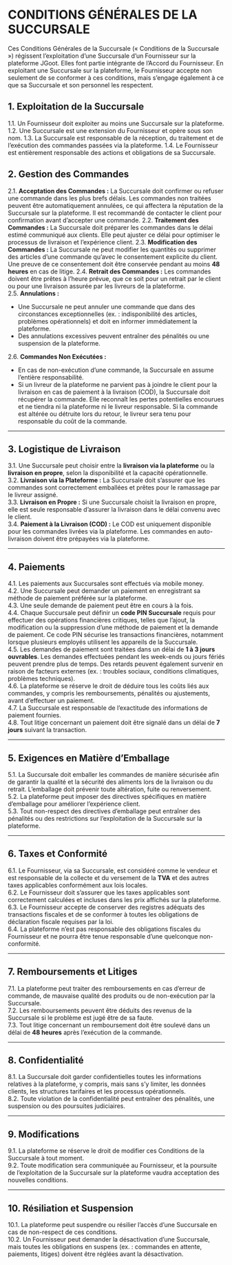 # CONDITIONS GÉNÉRALES DE LA SUCCURSALE

Ces Conditions Générales de la Succursale (« Conditions de la Succursale ») régissent l’exploitation d’une Succursale d’un Fournisseur sur la plateforme JGoot. Elles font partie intégrante de l’Accord du Fournisseur. En exploitant une Succursale sur la plateforme, le Fournisseur accepte non seulement de se conformer à ces conditions, mais s’engage également à ce que sa Succursale et son personnel les respectent.  



## 1. Exploitation de la Succursale

1.1. Un Fournisseur doit exploiter au moins une Succursale sur la plateforme.  1.2. Une Succursale est une extension du Fournisseur et opère sous son nom.  1.3. La Succursale est responsable de la réception, du traitement et de l’exécution des commandes passées via la plateforme.  1.4. Le Fournisseur est entièrement responsable des actions et obligations de sa Succursale.  


## 2. Gestion des Commandes

2.1. **Acceptation des Commandes :** La Succursale doit confirmer ou refuser une commande dans les plus brefs délais. Les commandes non traitées peuvent être automatiquement annulées, ce qui affectera la réputation de la Succursale sur la plateforme. Il est recommandé de contacter le client pour confirmation avant d’accepter une commande.  2.2. **Traitement des Commandes :** La Succursale doit préparer les commandes dans le délai estimé communiqué aux clients. Elle peut ajuster ce délai pour optimiser le processus de livraison et l’expérience client.  2.3. **Modification des Commandes :** La Succursale ne peut modifier les quantités ou supprimer des articles d’une commande qu’avec le consentement explicite du client. Une preuve de ce consentement doit être conservée pendant au moins **48 heures** en cas de litige.  2.4. **Retrait des Commandes :** Les commandes doivent être prêtes à l’heure prévue, que ce soit pour un retrait par le client ou pour une livraison assurée par les livreurs de la plateforme.  
2.5. **Annulations :**  

- Une Succursale ne peut annuler une commande que dans des circonstances exceptionnelles (ex. : indisponibilité des articles, problèmes opérationnels) et doit en informer immédiatement la plateforme.  
- Des annulations excessives peuvent entraîner des pénalités ou une suspension de la plateforme.  

2.6. **Commandes Non Exécutées :**  

- En cas de non-exécution d’une commande, la Succursale en assume l’entière responsabilité.  
- Si un livreur de la plateforme ne parvient pas à joindre le client pour la livraison en cas de paiement à la livraison (COD), la Succursale doit récupérer la commande. Elle reconnaît les pertes potentielles encourues et ne tiendra ni la plateforme ni le livreur responsable. Si la commande est altérée ou détruite lors du retour, le livreur sera tenu pour responsable du coût de la commande.  

---

## **3. Logistique de Livraison**  

3.1. Une Succursale peut choisir entre la **livraison via la plateforme** ou la **livraison en propre**, selon la disponibilité et la capacité opérationnelle.  
3.2. **Livraison via la Plateforme :** La Succursale doit s’assurer que les commandes sont correctement emballées et prêtes pour le ramassage par le livreur assigné.  
3.3. **Livraison en Propre :** Si une Succursale choisit la livraison en propre, elle est seule responsable d’assurer la livraison dans le délai convenu avec le client.  
3.4. **Paiement à la Livraison (COD) :** Le COD est uniquement disponible pour les commandes livrées via la plateforme. Les commandes en auto-livraison doivent être prépayées via la plateforme.  

---

## **4. Paiements**  

4.1. Les paiements aux Succursales sont effectués via mobile money.  
4.2. Une Succursale peut demander un paiement en enregistrant sa méthode de paiement préférée sur la plateforme.  
4.3. Une seule demande de paiement peut être en cours à la fois.  
4.4. Chaque Succursale peut définir un **code PIN Succursale** requis pour effectuer des opérations financières critiques, telles que l’ajout, la modification ou la suppression d’une méthode de paiement et la demande de paiement. Ce code PIN sécurise les transactions financières, notamment lorsque plusieurs employés utilisent les appareils de la Succursale.  
4.5. Les demandes de paiement sont traitées dans un délai de **1 à 3 jours ouvrables**. Les demandes effectuées pendant les week-ends ou jours fériés peuvent prendre plus de temps. Des retards peuvent également survenir en raison de facteurs externes (ex. : troubles sociaux, conditions climatiques, problèmes techniques).  
4.6. La plateforme se réserve le droit de déduire tous les coûts liés aux commandes, y compris les remboursements, pénalités ou ajustements, avant d’effectuer un paiement.  
4.7. La Succursale est responsable de l’exactitude des informations de paiement fournies.  
4.8. Tout litige concernant un paiement doit être signalé dans un délai de **7 jours** suivant la transaction.  

---

## **5. Exigences en Matière d’Emballage**  

5.1. La Succursale doit emballer les commandes de manière sécurisée afin de garantir la qualité et la sécurité des aliments lors de la livraison ou du retrait. L’emballage doit prévenir toute altération, fuite ou renversement.  
5.2. La plateforme peut imposer des directives spécifiques en matière d’emballage pour améliorer l’expérience client.  
5.3. Tout non-respect des directives d’emballage peut entraîner des pénalités ou des restrictions sur l’exploitation de la Succursale sur la plateforme.  

---

## **6. Taxes et Conformité**  

6.1. Le Fournisseur, via sa Succursale, est considéré comme le vendeur et est responsable de la collecte et du versement de la **TVA** et des autres taxes applicables conformément aux lois locales.  
6.2. Le Fournisseur doit s’assurer que les taxes applicables sont correctement calculées et incluses dans les prix affichés sur la plateforme.  
6.3. Le Fournisseur accepte de conserver des registres adéquats des transactions fiscales et de se conformer à toutes les obligations de déclaration fiscale requises par la loi.  
6.4. La plateforme n’est pas responsable des obligations fiscales du Fournisseur et ne pourra être tenue responsable d’une quelconque non-conformité.  

---

## **7. Remboursements et Litiges**  

7.1. La plateforme peut traiter des remboursements en cas d’erreur de commande, de mauvaise qualité des produits ou de non-exécution par la Succursale.  
7.2. Les remboursements peuvent être déduits des revenus de la Succursale si le problème est jugé être de sa faute.  
7.3. Tout litige concernant un remboursement doit être soulevé dans un délai de **48 heures** après l’exécution de la commande.  

---

## **8. Confidentialité**  

8.1. La Succursale doit garder confidentielles toutes les informations relatives à la plateforme, y compris, mais sans s’y limiter, les données clients, les structures tarifaires et les processus opérationnels.  
8.2. Toute violation de la confidentialité peut entraîner des pénalités, une suspension ou des poursuites judiciaires.  

---

## **9. Modifications**  

9.1. La plateforme se réserve le droit de modifier ces Conditions de la Succursale à tout moment.  
9.2. Toute modification sera communiquée au Fournisseur, et la poursuite de l’exploitation de la Succursale sur la plateforme vaudra acceptation des nouvelles conditions.  

---

## **10. Résiliation et Suspension**  

10.1. La plateforme peut suspendre ou résilier l’accès d’une Succursale en cas de non-respect de ces conditions.  
10.2. Un Fournisseur peut demander la désactivation d’une Succursale, mais toutes les obligations en suspens (ex. : commandes en attente, paiements, litiges) doivent être réglées avant la désactivation.  

